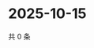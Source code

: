 # 2025-10-15

共 0 条

<!-- BEGIN ZHIHUVIDEO -->
<!-- 最后更新时间 Wed Oct 15 2025 00:14:06 GMT+0800 (China Standard Time) -->

<!-- END ZHIHUVIDEO -->
